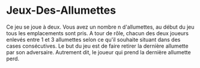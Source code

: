 # Jeux-Des-Allumettes
Ce jeu se joue à deux. Vous avez un nombre n d'allumettes, au début du jeu tous les emplacements sont pris. A tour de rôle, chacun des deux joueurs enlevés entre 1 et 3 allumettes selon ce qu'il souhaite situant dans des cases consécutives. Le but du jeu est de faire retirer la dernière allumette par son adversaire. Autrement dit, le joueur qui prend la dernière allumette perd.
